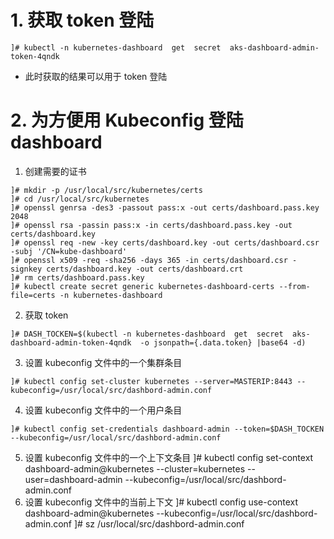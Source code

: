 
# 1. 获取 token 登陆
```
]# kubectl -n kubernetes-dashboard  get  secret  aks-dashboard-admin-token-4qndk
```
- 此时获取的结果可以用于 token 登陆
# 2. 为方便用 Kubeconfig 登陆 dashboard
1. 创建需要的证书
```
]# mkdir -p /usr/local/src/kubernetes/certs
]# cd /usr/local/src/kubernetes
]# openssl genrsa -des3 -passout pass:x -out certs/dashboard.pass.key 2048
]# openssl rsa -passin pass:x -in certs/dashboard.pass.key -out certs/dashboard.key
]# openssl req -new -key certs/dashboard.key -out certs/dashboard.csr -subj '/CN=kube-dashboard'
]# openssl x509 -req -sha256 -days 365 -in certs/dashboard.csr -signkey certs/dashboard.key -out certs/dashboard.crt
]# rm certs/dashboard.pass.key
]# kubectl create secret generic kubernetes-dashboard-certs --from-file=certs -n kubernetes-dashboard
```
2. 获取 token
```
]# DASH_TOCKEN=$(kubectl -n kubernetes-dashboard  get  secret  aks-dashboard-admin-token-4qndk  -o jsonpath={.data.token} |base64 -d)
```
3. 设置 kubeconfig 文件中的一个集群条目
```
]# kubectl config set-cluster kubernetes --server=MASTERIP:8443 --kubeconfig=/usr/local/src/dashbord-admin.conf
```
4. 设置 kubeconfig 文件中的一个用户条目
```
]# kubectl config set-credentials dashboard-admin --token=$DASH_TOCKEN --kubeconfig=/usr/local/src/dashbord-admin.conf
```
5. 设置 kubeconfig 文件中的一个上下文条目
]# kubectl config set-context dashboard-admin@kubernetes --cluster=kubernetes --user=dashboard-admin --kubeconfig=/usr/local/src/dashbord-admin.conf
6. 设置 kubeconfig 文件中的当前上下文
]# kubectl config use-context dashboard-admin@kubernetes --kubeconfig=/usr/local/src/dashbord-admin.conf
]# sz /usr/local/src/dashbord-admin.conf